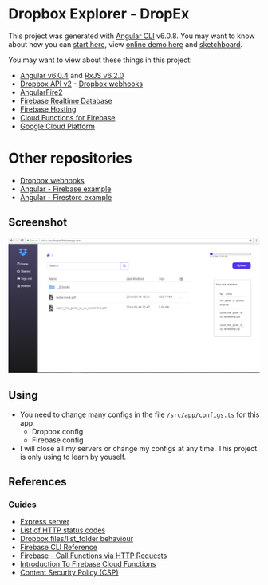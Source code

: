 # Dropbox Explorer - DropEx
This project was generated with [Angular CLI](https://github.com/angular/angular-cli) v6.0.8. You may want to know about how you can [start here](ANGULAR.md), view [online demo here](https://ec-dropex.firebaseapp.com/) and [sketchboard](https://sketchboard.me/lA0SWJEBeaSJ#/).

You may want to view about these things in this project:
* [Angular v6.0.4](https://blog.angular.io/version-6-of-angular-now-available-cc56b0efa7a4)  and [RxJS v6.2.0](https://github.com/ReactiveX/rxjs/blob/master/MIGRATION.md)
* [Dropbox API v2](https://www.dropbox.com/developers) - [Dropbox webhooks](https://www.dropbox.com/developers/reference/webhooks)
* [AngularFire2](https://github.com/angular/angularfire2)
* [Firebase Realtime Database](https://firebase.google.com/docs/database/)
* [Firebase Hosting](https://firebase.google.com/docs/hosting/)
* [Cloud Functions for Firebase](https://firebase.google.com/docs/functions/)
* [Google Cloud Platform](https://cloud.google.com/)

# Other repositories
* [Dropbox webhooks](https://github.com/nguyenkhois/dropbox-webhooks)
* [Angular - Firebase example](https://github.com/nguyenkhois/angular-firebase-example)
* [Angular - Firestore example](https://github.com/nguyenkhois/angular-firestore-example)

## Screenshot
![Screenshot](src/assets/screenshot.png)

## Using
* You need to change many configs in the file `/src/app/configs.ts` for this app
   * Dropbox config
   * Firebase config
* I will close all my servers or change my configs at any time. This project is only using to learn by youself.

## References
### Guides
* [Express server](https://expressjs.com/en/4x/api.html)
* [List of HTTP status codes](https://en.wikipedia.org/wiki/List_of_HTTP_status_codes)
* [Dropbox files/list_folder behaviour](https://www.dropboxforum.com/t5/API-Support-Feedback/Dropbox-files-list-folder-behaviour/td-p/232948)
* [Firebase CLI Reference](https://firebase.google.com/docs/cli/)
* [Firebase - Call Functions via HTTP Requests](https://firebase.google.com/docs/functions/http-events#using_express_request_and_response_objects)
* [Introduction To Firebase Cloud Functions](https://medium.com/codingthesmartway-com-blog/introduction-to-firebase-cloud-functions-c220613f0ef)
* [Content Security Policy (CSP)](https://content-security-policy.com/)
